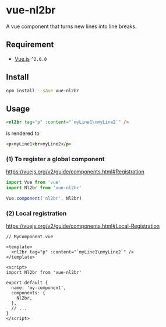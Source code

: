 # vue-nl2br

A vue component that turns new lines into line breaks.

## Requirement

* [Vue.js](https://github.com/vuejs/vue) `^2.0.0`

## Install

```sh
npm install --save vue-nl2br
```

## Usage

```html
<nl2br tag="p" :content="`myLine1\nmyLine2`" />
```

is rendered to

```html
<p>myLine1<br>myLine2</p>
```

### (1) To register a global component

https://vuejs.org/v2/guide/components.html#Registration

```js
import Vue from 'vue'
import Nl2br from 'vue-nl2br'

Vue.component('nl2br', Nl2br)
```

### (2) Local registration

https://vuejs.org/v2/guide/components.html#Local-Registration

```vue
// MyComponent.vue

<template>
  <nl2br tag="p" :content="`myLine1\nmyLine2`" />
</template>

<script>
import Nl2br from 'vue-nl2br'

export default {
  name: 'my-component',
  components: {
    Nl2br,
  },
  // ...
}
</script>
```
